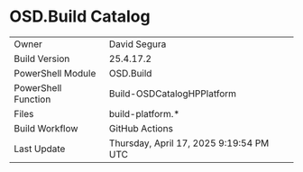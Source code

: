 ﻿# OSD.Build Catalog

| | |
|-|-|
| Owner | David Segura |
| Build Version | 25.4.17.2 |
| PowerShell Module | OSD.Build |
| PowerShell Function | Build-OSDCatalogHPPlatform |
| Files | build-platform.* |
| Build Workflow | GitHub Actions |
| Last Update | Thursday, April 17, 2025 9:19:54 PM UTC |
